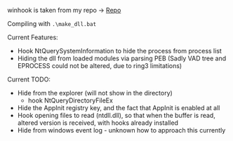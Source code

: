winhook is taken from my repo -> [Repo](https://github.com/forentfraps/winhook)

Compiling with ```.\make_dll.bat```


Current Features:
 - Hook NtQuerySystemInformation to hide the process from process list
 - Hiding the dll from loaded modules via parsing PEB (Sadly VAD tree and EPROCESS could not be altered, due to ring3 limitations)

Current TODO:
 - Hide from the explorer (will not show in the directory)
	 - hook NtQueryDirectoryFileEx
 - Hide the AppInit registry key, and the fact that AppInit is enabled at all
 - Hook opening files to read (ntdll.dll), so that when the buffer is read, altered version is received, with hooks already installed
 - Hide from windows event log - unknown how to approach this currently
